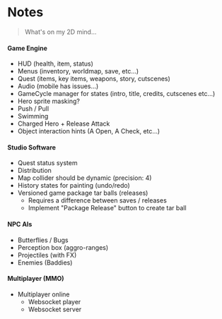 Notes
=====

> What's on my 2D mind...



#### Game Engine
* HUD (health, item, status)
* Menus (inventory, worldmap, save, etc...)
* Quest (items, key items, weapons, story, cutscenes)
* Audio (mobile has issues...)
* GameCycle manager for states (intro, title, credits, cutscenes etc...)
* Hero sprite masking?
* Push / Pull
* Swimming
* Charged Hero + Release Attack
* Object interaction hints (A Open, A Check, etc...)

#### Studio Software
* Quest status system
* Distribution
* Map collider should be dynamic (precision: 4)
* History states for painting (undo/redo)
* Versioned game package tar balls (releases)
    * Requires a difference between saves / releases
    * Implement "Package Release" button to create tar ball

#### NPC AIs
* Butterflies / Bugs
* Perception box (aggro-ranges)
* Projectiles (with FX)
* Enemies (Baddies)

#### Multiplayer (MMO)
* Multiplayer online
    * Websocket player
    * Websocket server
